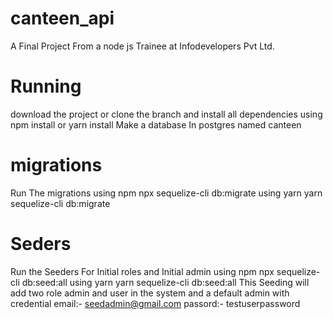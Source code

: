 # canteen_api

A Final Project From a node js Trainee at Infodevelopers Pvt Ltd.

# Running
download the project or clone the branch and install all dependencies using npm install or yarn install
Make a database In postgres named canteen
# migrations
Run The migrations 
using npm
npx sequelize-cli db:migrate
using yarn
yarn sequelize-cli db:migrate
# Seders
Run the Seeders For Initial roles and Initial admin
using npm 
npx sequelize-cli db:seed:all
using yarn
yarn sequelize-cli db:seed:all
This Seeding will add two role admin and user in the system 
and a default admin with credential email:- seedadmin@gmail.com
passord:- testuserpassword
